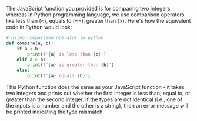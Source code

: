 The JavaScript function you provided is for comparing two integers, whereas in Python programming language, we use comparison operators like less than (<), equals to (==), greater than (>). Here's how the equivalent code in Python would look:

```python
# Using comparison operator in python
def compare(a, b):
    if a < b: 
        print(f'{a} is less than {b}')
    elif a > b: 
        print(f'{a} is greater than {b}')
    else: 
        print(f'{a} equals {b}')
```
This Python function does the same as your JavaScript function - it takes two integers and prints out whether the first integer is less than, equal to, or greater than the second integer. If the types are not identical (i.e., one of the inputs is a number and the other is a string), then an error message will be printed indicating the type mismatch.
